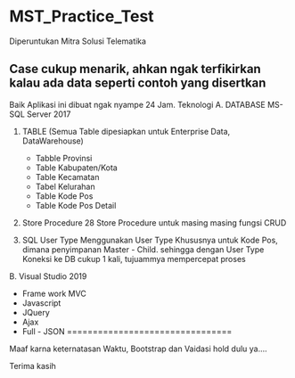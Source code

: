 # MST_Practice_Test
Diperuntukan Mitra Solusi Telematika

Case cukup menarik, ahkan ngak terfikirkan kalau ada data seperti contoh yang disertkan
------------------
Baik Aplikasi ini dibuat ngak nyampe 24 Jam.
Teknologi
A. DATABASE MS-SQL Server 2017
   1. TABLE (Semua Table dipesiapkan untuk Enterprise Data, DataWarehouse)
      - Tabble Provinsi
      - Table Kabupaten/Kota
      - Table Kecamatan
      - Tabel Kelurahan
      - Table Kode Pos
      - Table Kode Pos Detail
    
   2. Store Procedure 
      28 Store Procedure untuk masing masing fungsi CRUD
      
   3. SQL User Type
      Menggunakan User Type Khususnya untuk Kode Pos, dimana penyimpanan Master - Child. sehingga dengan User Type Koneksi ke DB cukup 1 kali, tujuammya mempercepat proses  
  
B. Visual Studio 2019
   - Frame work MVC
   - Javascript
   - JQuery
   - Ajax
   - Full - JSON
================================

Maaf karna keternatasan Waktu, Bootstrap dan Vaidasi hold dulu ya....

Terima kasih
